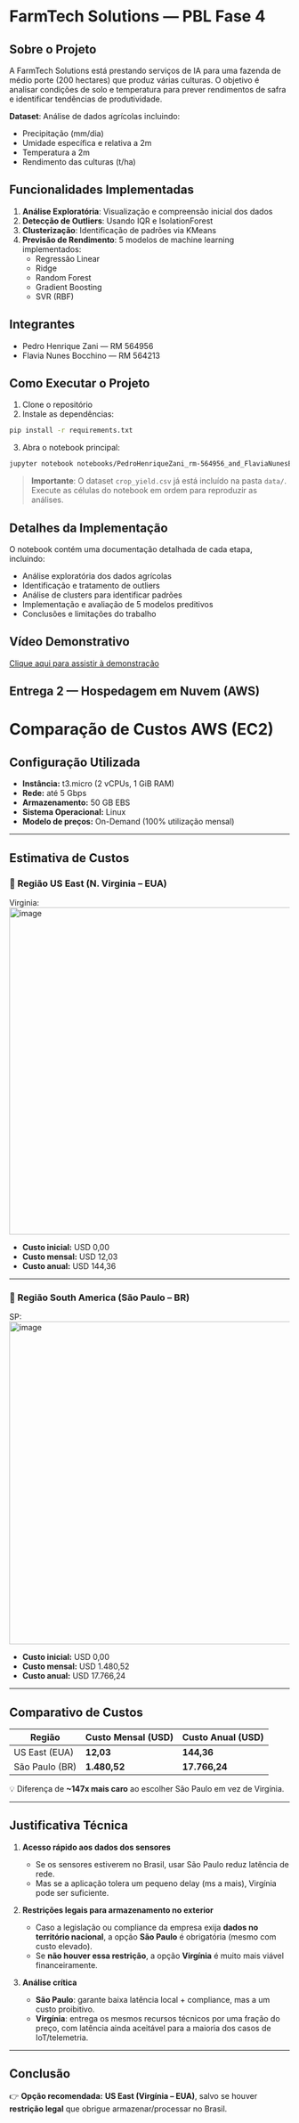 # FarmTech Solutions — PBL Fase 4

## Sobre o Projeto
A FarmTech Solutions está prestando serviços de IA para uma fazenda de médio porte (200 hectares) que produz várias culturas. O objetivo é analisar condições de solo e temperatura para prever rendimentos de safra e identificar tendências de produtividade.

**Dataset**: Análise de dados agrícolas incluindo:
- Precipitação (mm/dia)
- Umidade específica e relativa a 2m
- Temperatura a 2m
- Rendimento das culturas (t/ha)

## Funcionalidades Implementadas
1. **Análise Exploratória**: Visualização e compreensão inicial dos dados
2. **Detecção de Outliers**: Usando IQR e IsolationForest
3. **Clusterização**: Identificação de padrões via KMeans
4. **Previsão de Rendimento**: 5 modelos de machine learning implementados:
   - Regressão Linear
   - Ridge
   - Random Forest
   - Gradient Boosting
   - SVR (RBF)

## Integrantes
- Pedro Henrique Zani — RM 564956
- Flavia Nunes Bocchino — RM 564213

## Como Executar o Projeto

1. Clone o repositório
2. Instale as dependências:
```bash
pip install -r requirements.txt
```
3. Abra o notebook principal:
```bash
jupyter notebook notebooks/PedroHenriqueZani_rm-564956_and_FlaviaNunesBocchino_rm-564213_pbl_fase4.ipynb
```

> **Importante**: O dataset `crop_yield.csv` já está incluído na pasta `data/`. Execute as células do notebook em ordem para reproduzir as análises.

## Detalhes da Implementação
O notebook contém uma documentação detalhada de cada etapa, incluindo:
- Análise exploratória dos dados agrícolas
- Identificação e tratamento de outliers
- Análise de clusters para identificar padrões
- Implementação e avaliação de 5 modelos preditivos
- Conclusões e limitações do trabalho

## Vídeo Demonstrativo
[Clique aqui para assistir à demonstração](https://youtu.be/51HRzj52Fgw)

## Entrega 2 — Hospedagem em Nuvem (AWS)

# Comparação de Custos AWS (EC2)

## Configuração Utilizada
- **Instância:** t3.micro (2 vCPUs, 1 GiB RAM)  
- **Rede:** até 5 Gbps  
- **Armazenamento:** 50 GB EBS  
- **Sistema Operacional:** Linux  
- **Modelo de preços:** On-Demand (100% utilização mensal)  

---

## Estimativa de Custos

### 📍 Região US East (N. Virginia – EUA)
Virginia: <img width="711" height="588" alt="image" src="https://github.com/user-attachments/assets/ead2ac2b-92ea-42e2-a813-e7d9206f6847" />

- **Custo inicial:** USD 0,00  
- **Custo mensal:** USD 12,03  
- **Custo anual:** USD 144,36  

---

### 📍 Região South America (São Paulo – BR)
SP: <img width="713" height="580" alt="image" src="https://github.com/user-attachments/assets/cece037b-3a83-49b1-9e38-e03237e089d1" />

- **Custo inicial:** USD 0,00  
- **Custo mensal:** USD 1.480,52  
- **Custo anual:** USD 17.766,24  

---

## Comparativo de Custos

| Região           | Custo Mensal (USD) | Custo Anual (USD) |
|------------------|---------------------|-------------------|
| US East (EUA)    | **12,03**           | **144,36**        |
| São Paulo (BR)   | **1.480,52**        | **17.766,24**     |

💡 Diferença de **~147x mais caro** ao escolher São Paulo em vez de Virgínia.

---

## Justificativa Técnica

1. **Acesso rápido aos dados dos sensores**  
   - Se os sensores estiverem no Brasil, usar São Paulo reduz latência de rede.  
   - Mas se a aplicação tolera um pequeno delay (ms a mais), Virgínia pode ser suficiente.  

2. **Restrições legais para armazenamento no exterior**  
   - Caso a legislação ou compliance da empresa exija **dados no território nacional**, a opção **São Paulo** é obrigatória (mesmo com custo elevado).  
   - Se **não houver essa restrição**, a opção **Virgínia** é muito mais viável financeiramente.  

3. **Análise crítica**  
   - **São Paulo**: garante baixa latência local + compliance, mas a um custo proibitivo.  
   - **Virgínia**: entrega os mesmos recursos técnicos por uma fração do preço, com latência ainda aceitável para a maioria dos casos de IoT/telemetria.  

---

## Conclusão

👉 **Opção recomendada:** **US East (Virgínia – EUA)**, salvo se houver **restrição legal** que obrigue armazenar/processar no Brasil.
